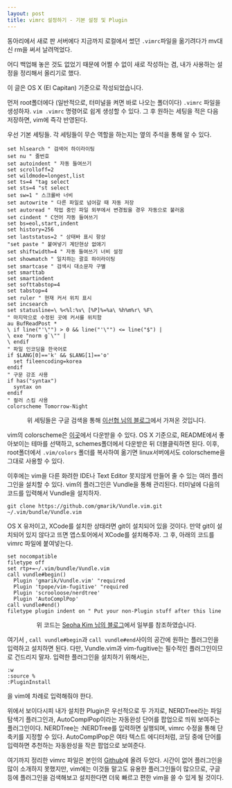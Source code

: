 ```yaml
---
layout: post
title: vimrc 설정하기 - 기본 설정 및 Plugin
---
```


동아리에서 새로 판 서버에다 지금까지 로컬에서 썼던 `.vimrc`파일을 옮기려다가 mv대신 rm을 써서 날려먹었다.

어디 백업해 놓은 것도 없었기 때문에 어쩔 수 없이 새로 작성하는 겸, 내가 사용하는 설정을 정리해서 올리기로 했다.

<p class = "italics">이 글은 OS X (El Capitan) 기준으로 작성되었습니다.</p>

먼저 root폴더에다 (일반적으로, 터미널을 켜면 바로 나오는 폴더이다) `.vimrc` 파일을 생성하자. `vim .vimrc` 명령어로 쉽게 생성할 수 있다.
그 후 원하는 세팅을 적은 다음 저장하면, vim에 즉각 반영된다.

우선 기본 세팅들. 각 세팅들이 무슨 역할을 하는지는 옆의 주석을 통해 알 수 있다.

    set hlsearch " 검색어 하이라이팅
    set nu " 줄번호
    set autoindent " 자동 들여쓰기
    set scrolloff=2
    set wildmode=longest,list
    set ts=4 "tag select
    set sts=4 "st select
    set sw=1 " 스크롤바 너비
    set autowrite " 다른 파일로 넘어갈 때 자동 저장
    set autoread " 작업 중인 파일 외부에서 변경됬을 경우 자동으로 불러옴
    set cindent " C언어 자동 들여쓰기
    set bs=eol,start,indent
    set history=256
    set laststatus=2 " 상태바 표시 항상
    "set paste " 붙여넣기 계단현상 없애기
    set shiftwidth=4 " 자동 들여쓰기 너비 설정
    set showmatch " 일치하는 괄호 하이라이팅
    set smartcase " 검색시 대소문자 구별
    set smarttab
    set smartindent
    set softtabstop=4
    set tabstop=4
    set ruler " 현재 커서 위치 표시
    set incsearch
    set statusline=\ %<%l:%v\ [%P]%=%a\ %h%m%r\ %F\
    " 마지막으로 수정된 곳에 커서를 위치함
    au BufReadPost *
    \ if line("'\"") > 0 && line("'\"") <= line("$") |
    \ exe "norm g`\"" |
    \ endif
    " 파일 인코딩을 한국어로
    if $LANG[0]=='k' && $LANG[1]=='o'
      set fileencoding=korea
    endif
    " 구문 강조 사용
    if has("syntax")
      syntax on
    endif
    " 컬러 스킴 사용
    colorscheme Tomorrow-Night

<p class = "italics" align = "CENTER">위 세팅들은 구글 검색을 통해 <a href="https://medium.com/sunhyoups-story/vim-%EC%97%90%EB%94%94%ED%84%B0-%EC%9D%B4%EC%81%98%EA%B2%8C-%EC%82%AC%EC%9A%A9%ED%95%98%EA%B8%B0-5b6b8d546017#.sg39ixinw">이선협 님의 블로그</a>에서 가져온 것입니다.</p>

vim의 colorscheme은 [이곳](https://github.com/lysyi3m/osx-terminal-themes)에서 다운받을 수 있다. OS X 기준으로, README에서 좋아보이는 테마를 선택하고, schemes폴더에서 다운받은 뒤 더블클릭하면 된다. 이후, root폴더에서 `.vim/colors` 폴더를 복사하여 옮기면 linux서버에서도 colorscheme을 그대로 사용할 수 있다.

이후에는 vim을 다른 화려한 IDE나 Text Editor 못지않게 만들어 줄 수 있는 여러 플러그인을 설치할 수 있다.
vim의 플러그인은 Vundle을 통해 관리된다. 터미널에 다음의 코드를 입력해서 Vundle을 설치하자.

    git clone https://github.com/gmarik/Vundle.vim.git ~/.vim/bundle/Vundle.vim

OS X 유저이고, XCode를 설치한 상태라면 git이 설치되어 있을 것이다. 만약 git이 설치되어 있지 않다고 뜨면 앱스토어에서 XCode를 설치해주자.
그 후, 아래의 코드를 vimrc 파일에 붙여넣는다.

    set nocompatible
    filetype off
    set rtp+=~/.vim/bundle/Vundle.vim
    call vundle#begin()
      Plugin 'gmarik/Vundle.vim' "required
      Plugin 'tpope/vim-fugitive' "required
      Plugin 'scrooloose/nerdtree'
      Plugin 'AutoComplPop'
    call vundle#end()            
    filetype plugin indent on " Put your non-Plugin stuff after this line

<p class = "italics" align = "CENTER">위 코드는 <a href="http://seohakim.blogspot.kr/2015/02/mac-vim.html">Seoha Kim 님의 블로그</a>에서 일부를 참조하였습니다.</p>

여기서 , `call vundle#begin`과 `call vundle#end`사이의 공간에 원하는 플러그인을 입력하고 설치하면 된다. 다만, Vundle.vim과 vim-fugitive는 필수적인 플러그인이므로 건드리지 말자.
입력한 플러그인을 설치하기 위해서는,

    :w
    :source %
    :PluginInstall

을 vim에 차례로 입력해줘야 한다.

위에서 보이다시피 내가 설치한 Plugin은 우선적으로 두 가지로, NERDTree라는 파일 탐색기 플러그인과, AutoComplPop이라는 자동완성 단어를 팝업으로 띄워 보여주는 플러그인이다. NERDTree는 :NERDTree를 입력하면 실행되며, vimrc 수정을 통해 단축키를 지정할 수 있다. AutoComplPop은 여타 텍스트 에디터처럼, 코딩 중에 단어를 입력하면 추천하는 자동완성을 작은 팝업으로 보여준다.

여기까지 정리한 vimrc 파일은 본인의 [Github](https://github.com/GAONNR/Dotfiles)에 올려 두었다. 시간이 없어 플러그인을 많이 소개하지 못했지만, vim에는 이것들 말고도 유용한 플러그인들이 많으므로, 구글 등에 플러그인을 검색해보고 설치한다면 더욱 빠르고 편한 vim을 쓸 수 있게 될 것이다.
